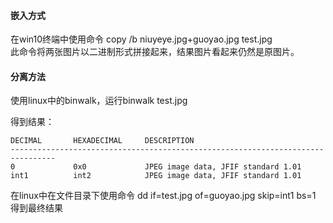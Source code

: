 #### 嵌入方式
在win10终端中使用命令 copy /b niuyeye.jpg+guoyao.jpg test.jpg  
此命令将两张图片以二进制形式拼接起来，结果图片看起来仍然是原图片。  


#### 分离方法
使用linux中的binwalk，运行binwalk test.jpg   

得到结果：

```
DECIMAL       HEXADECIMAL     DESCRIPTION
--------------------------------------------------------------------------------
0             0x0             JPEG image data, JFIF standard 1.01  
int1          int2            JPEG image data, JFIF standard 1.01
```

在linux中在文件目录下使用命令 dd if=test.jpg of=guoyao.jpg skip=int1 bs=1
得到最终结果
